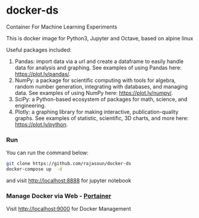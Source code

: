 # docker-ds
Container For Machine Learning Experiments

This is docker image for Python3, Jupyter and Octave, based on alpine linux

Useful packages included:
1. Pandas: import data via a url and create a dataframe to easily handle data for analysis and graphing. See examples of using Pandas here: https://plot.ly/pandas/.
2. NumPy: a package for scientific computing with tools for algebra, random number generation, integrating with databases, and managing data. See examples of using NumPy here: https://plot.ly/numpy/.
3. SciPy: a Python-based ecosystem of packages for math, science, and engineering.
4. Plotly: a graphing library for making interactive, publication-quality graphs. See examples of statistic, scientific, 3D charts, and more here: https://plot.ly/python.

### Run
You can run the command below:

```bash
git clone https://github.com/rajasoun/docker-ds
docker-compose up  -d
```

and visit [http://localhost:8888](http://localhost:8888) for jupyter notebook



### Manage Docker via Web - [Portainer](https://portainer.io/)

Visit [http://localhost:9000](http://localhost:9000) for Docker Management
